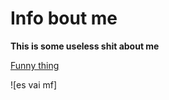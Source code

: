 # Info bout me
**This is some useless shit about me**

[Funny thing](https://www.google.fi/search?q=ur+mom&sa=X&rlz=1C1GGRV_enFI786FI786&biw=1920&bih=969&tbm=isch&source=iu&ictx=1&fir=f2XYp1MxOqjPWM%253A%252CA1WipZYmUNxmCM%252C_&usg=AI4_-kRKFUB4g-U6hzDQDH2EdXOtn8pnFg&ved=2ahUKEwj8--na59rdAhXGKywKHXDsB40Q9QEwAnoECAYQCA#imgrc=f2XYp1MxOqjPWM:)

![es vai mf] 
